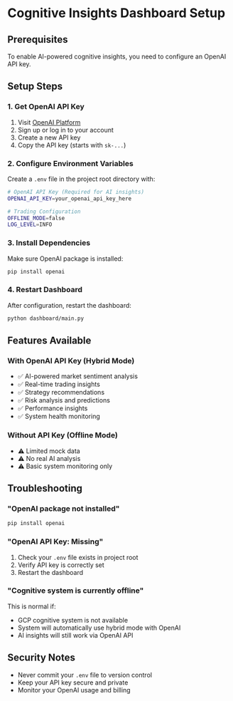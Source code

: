 # Cognitive Insights Dashboard Setup

## Prerequisites

To enable AI-powered cognitive insights, you need to configure an OpenAI API key.

## Setup Steps

### 1. Get OpenAI API Key
1. Visit [OpenAI Platform](https://platform.openai.com/api-keys)
2. Sign up or log in to your account
3. Create a new API key
4. Copy the API key (starts with `sk-...`)

### 2. Configure Environment Variables

Create a `.env` file in the project root directory with:

```bash
# OpenAI API Key (Required for AI insights)
OPENAI_API_KEY=your_openai_api_key_here

# Trading Configuration
OFFLINE_MODE=false
LOG_LEVEL=INFO
```

### 3. Install Dependencies

Make sure OpenAI package is installed:

```bash
pip install openai
```

### 4. Restart Dashboard

After configuration, restart the dashboard:

```bash
python dashboard/main.py
```

## Features Available

### With OpenAI API Key (Hybrid Mode)
- ✅ AI-powered market sentiment analysis
- ✅ Real-time trading insights 
- ✅ Strategy recommendations
- ✅ Risk analysis and predictions
- ✅ Performance insights
- ✅ System health monitoring

### Without API Key (Offline Mode)
- ⚠️ Limited mock data
- ⚠️ No real AI analysis
- ⚠️ Basic system monitoring only

## Troubleshooting

### "OpenAI package not installed"
```bash
pip install openai
```

### "OpenAI API Key: Missing"
1. Check your `.env` file exists in project root
2. Verify API key is correctly set
3. Restart the dashboard

### "Cognitive system is currently offline"
This is normal if:
- GCP cognitive system is not available
- System will automatically use hybrid mode with OpenAI
- AI insights will still work via OpenAI API

## Security Notes

- Never commit your `.env` file to version control
- Keep your API key secure and private
- Monitor your OpenAI usage and billing 